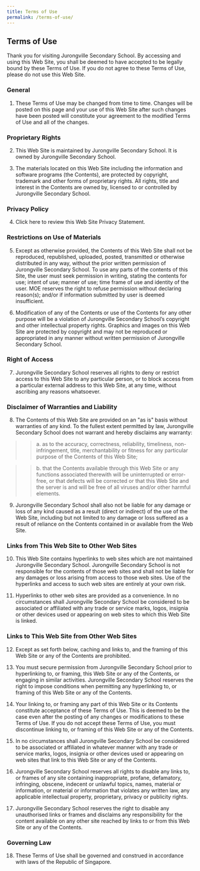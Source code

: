 ```yaml
---
title: Terms of Use
permalink: /terms-of-use/
---
```

## **Terms of Use**

Thank you for visiting Jurongville Secondary School. By accessing and using this Web Site, you shall be deemed to have accepted to be legally bound by these Terms of Use. If you do not agree to these Terms of Use, please do not use this Web Site.

### General
1. These Terms of Use may be changed from time to time. Changes will be posted on this page and your use of this Web Site after such changes have been posted will constitute your agreement to the modified Terms of Use and all of the changes.

### Proprietary Rights
2. This Web Site is maintained by Jurongville Secondary School. It is owned by Jurongville Secondary School.

3. The materials located on this Web Site including the information and software programs (the Contents), are protected by copyright, trademark and other forms of proprietary rights. All rights, title and interest in the Contents are owned by, licensed to or controlled by Jurongville Secondary School.

### Privacy Policy
4. Click here to review this Web Site Privacy Statement.

### Restrictions on Use of Materials
5. Except as otherwise provided, the Contents of this Web Site shall not be reproduced, republished, uploaded, posted, transmitted or otherwise distributed in any way, without the prior written permission of Jurongville Secondary School. To use any parts of the contents of this Site, the user must seek permission in writing, stating the contents for use; intent of use; manner of use; time frame of use and identity of the user. MOE reserves the right to refuse permission without declaring reason(s); and/or if information submitted by user is deemed insufficient.

6. Modification of any of the Contents or use of the Contents for any other purpose will be a violation of Jurongville Secondary School’s copyright and other intellectual property rights. Graphics and images on this Web Site are protected by copyright and may not be reproduced or appropriated in any manner without written permission of Jurongville Secondary School.

### Right of Access
7. Jurongville Secondary School reserves all rights to deny or restrict access to this Web Site to any particular person, or to block access from a particular external address to this Web Site, at any time, without ascribing any reasons whatsoever.

### Disclaimer of Warranties and Liability
8. The Contents of this Web Site are provided on an "as is" basis without warranties of any kind. To the fullest extent permitted by law, Jurongville Secondary School does not warrant and hereby disclaims any warranty:

>>  a. as to the accuracy, correctness, reliability, timeliness, non-infringement, title, merchantability or fitness for any particular purpose of the Contents of this Web Site;

>>  b. that the Contents available through this Web Site or any functions associated therewith will be uninterrupted or error-free, or that defects will be corrected or that this Web Site and the server is and will be free of all viruses and/or other harmful elements.

9. Jurongville Secondary School shall also not be liable for any damage or loss of any kind caused as a result (direct or indirect) of the use of the Web Site, including but not limited to any damage or loss suffered as a result of reliance on the Contents contained in or available from the Web Site.

### Links from This Web Site to Other Web Sites
10. This Web Site contains hyperlinks to web sites which are not maintained Jurongville Secondary School. Jurongville Secondary School is not responsible for the contents of those web sites and shall not be liable for any damages or loss arising from access to those web sites. Use of the hyperlinks and access to such web sites are entirely at your own risk.

11. Hyperlinks to other web sites are provided as a convenience. In no circumstances shall Jurongville Secondary School be considered to be associated or affiliated with any trade or service marks, logos, insignia or other devices used or appearing on web sites to which this Web Site is linked.

### Links to This Web Site from Other Web Sites
12. Except as set forth below, caching and links to, and the framing of this Web Site or any of the Contents are prohibited.

13. You must secure permission from Jurongville Secondary School prior to hyperlinking to, or framing, this Web Site or any of the Contents, or engaging in similar activities. Jurongville Secondary School reserves the right to impose conditions when permitting any hyperlinking to, or framing of this Web Site or any of the Contents.

14. Your linking to, or framing any part of this Web Site or its Contents constitute acceptance of these Terms of Use. This is deemed to be the case even after the posting of any changes or modifications to these Terms of Use. If you do not accept these Terms of Use, you must discontinue linking to, or framing of this Web Site or any of the Contents.

15. In no circumstances shall Jurongville Secondary School be considered to be associated or affiliated in whatever manner with any trade or service marks, logos, insignia or other devices used or appearing on web sites that link to this Web Site or any of the Contents.

16. Jurongville Secondary School reserves all rights to disable any links to, or frames of any site containing inappropriate, profane, defamatory, infringing, obscene, indecent or unlawful topics, names, material or information, or material or information that violates any written law, any applicable intellectual property, proprietary, privacy or publicity rights.

17. Jurongville Secondary School reserves the right to disable any unauthorised links or frames and disclaims any responsibility for the content available on any other site reached by links to or from this Web Site or any of the Contents.

### Governing Law
18. These Terms of Use shall be governed and construed in accordance with laws of the Republic of Singapore.
